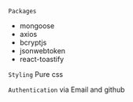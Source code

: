 `Packages`

- mongoose
- axios
- bcryptjs
- jsonwebtoken
- react-toastify

`Styling`
Pure css

`Authentication`
via Email and github
